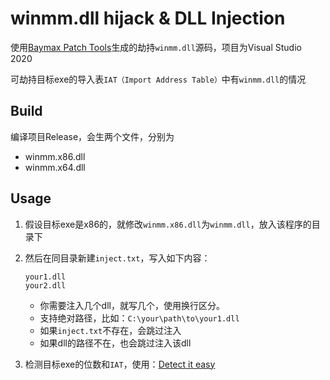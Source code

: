 # winmm.dll hijack & DLL Injection

使用[Baymax Patch Tools](https://www.chinapyg.com/thread-83083-1-1.html)生成的劫持`winmm.dll`源码，项目为Visual Studio 2020

可劫持目标exe的导入表`IAT（Import Address Table）`中有`winmm.dll`的情况

## Build

编译项目Release，会生两个文件，分别为
- winmm.x86.dll
- winmm.x64.dll


## Usage

1. 假设目标exe是x86的，就修改`winmm.x86.dll`为`winmm.dll`，放入该程序的目录下

2. 然后在同目录新建`inject.txt`，写入如下内容：

    ```
    your1.dll
    your2.dll
    ```

    - 你需要注入几个dll，就写几个，使用换行区分。
    - 支持绝对路径，比如：`C:\your\path\to\your1.dll`
    - 如果`inject.txt`不存在，会跳过注入
    - 如果dll的路径不在，也会跳过注入该dll

3. 检测目标exe的位数和`IAT`，使用：[Detect it easy](https://github.com/horsicq/Detect-It-Easy)